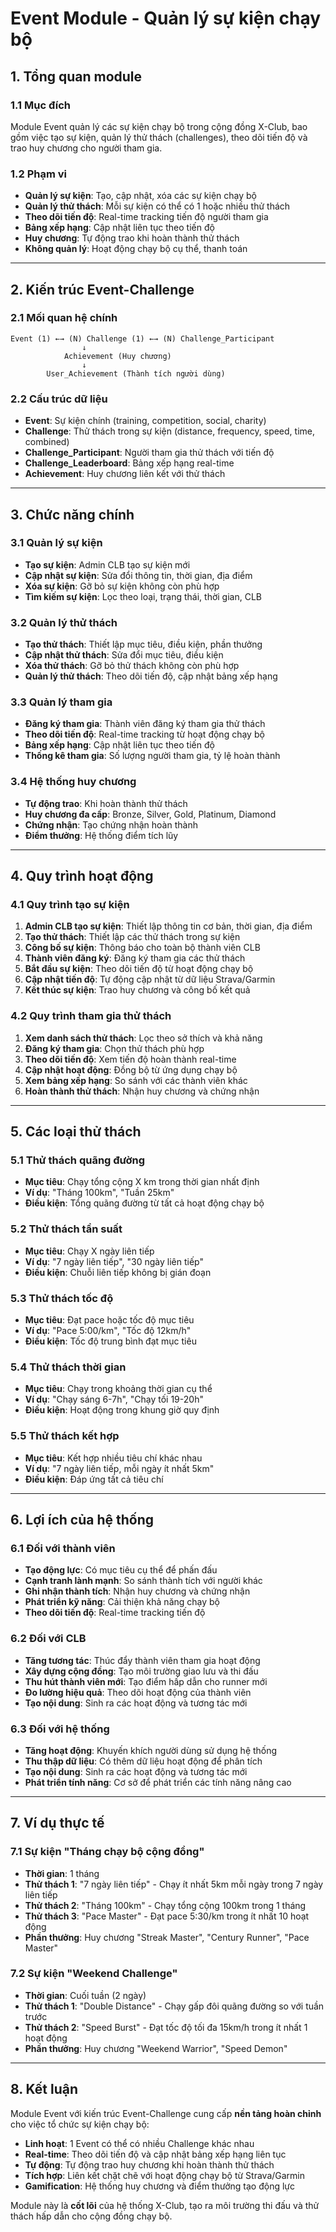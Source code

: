 # Event Module - Quản lý sự kiện chạy bộ

## **1. Tổng quan module**

### **1.1 Mục đích**
Module Event quản lý các sự kiện chạy bộ trong cộng đồng X-Club, bao gồm việc tạo sự kiện, quản lý thử thách (challenges), theo dõi tiến độ và trao huy chương cho người tham gia.

### **1.2 Phạm vi**
- **Quản lý sự kiện**: Tạo, cập nhật, xóa các sự kiện chạy bộ
- **Quản lý thử thách**: Mỗi sự kiện có thể có 1 hoặc nhiều thử thách
- **Theo dõi tiến độ**: Real-time tracking tiến độ người tham gia
- **Bảng xếp hạng**: Cập nhật liên tục theo tiến độ
- **Huy chương**: Tự động trao khi hoàn thành thử thách
- **Không quản lý**: Hoạt động chạy bộ cụ thể, thanh toán

---

## **2. Kiến trúc Event-Challenge**

### **2.1 Mối quan hệ chính**
```
Event (1) ←→ (N) Challenge (1) ←→ (N) Challenge_Participant
                ↓
            Achievement (Huy chương)
                ↓
        User_Achievement (Thành tích người dùng)
```

### **2.2 Cấu trúc dữ liệu**
- **Event**: Sự kiện chính (training, competition, social, charity)
- **Challenge**: Thử thách trong sự kiện (distance, frequency, speed, time, combined)
- **Challenge_Participant**: Người tham gia thử thách với tiến độ
- **Challenge_Leaderboard**: Bảng xếp hạng real-time
- **Achievement**: Huy chương liên kết với thử thách

---

## **3. Chức năng chính**

### **3.1 Quản lý sự kiện**
- **Tạo sự kiện**: Admin CLB tạo sự kiện mới
- **Cập nhật sự kiện**: Sửa đổi thông tin, thời gian, địa điểm
- **Xóa sự kiện**: Gỡ bỏ sự kiện không còn phù hợp
- **Tìm kiếm sự kiện**: Lọc theo loại, trạng thái, thời gian, CLB

### **3.2 Quản lý thử thách**
- **Tạo thử thách**: Thiết lập mục tiêu, điều kiện, phần thưởng
- **Cập nhật thử thách**: Sửa đổi mục tiêu, điều kiện
- **Xóa thử thách**: Gỡ bỏ thử thách không còn phù hợp
- **Quản lý thử thách**: Theo dõi tiến độ, cập nhật bảng xếp hạng

### **3.3 Quản lý tham gia**
- **Đăng ký tham gia**: Thành viên đăng ký tham gia thử thách
- **Theo dõi tiến độ**: Real-time tracking từ hoạt động chạy bộ
- **Bảng xếp hạng**: Cập nhật liên tục theo tiến độ
- **Thống kê tham gia**: Số lượng người tham gia, tỷ lệ hoàn thành

### **3.4 Hệ thống huy chương**
- **Tự động trao**: Khi hoàn thành thử thách
- **Huy chương đa cấp**: Bronze, Silver, Gold, Platinum, Diamond
- **Chứng nhận**: Tạo chứng nhận hoàn thành
- **Điểm thưởng**: Hệ thống điểm tích lũy

---

## **4. Quy trình hoạt động**

### **4.1 Quy trình tạo sự kiện**
1. **Admin CLB tạo sự kiện**: Thiết lập thông tin cơ bản, thời gian, địa điểm
2. **Tạo thử thách**: Thiết lập các thử thách trong sự kiện
3. **Công bố sự kiện**: Thông báo cho toàn bộ thành viên CLB
4. **Thành viên đăng ký**: Đăng ký tham gia các thử thách
5. **Bắt đầu sự kiện**: Theo dõi tiến độ từ hoạt động chạy bộ
6. **Cập nhật tiến độ**: Tự động cập nhật từ dữ liệu Strava/Garmin
7. **Kết thúc sự kiện**: Trao huy chương và công bố kết quả

### **4.2 Quy trình tham gia thử thách**
1. **Xem danh sách thử thách**: Lọc theo sở thích và khả năng
2. **Đăng ký tham gia**: Chọn thử thách phù hợp
3. **Theo dõi tiến độ**: Xem tiến độ hoàn thành real-time
4. **Cập nhật hoạt động**: Đồng bộ từ ứng dụng chạy bộ
5. **Xem bảng xếp hạng**: So sánh với các thành viên khác
6. **Hoàn thành thử thách**: Nhận huy chương và chứng nhận

---

## **5. Các loại thử thách**

### **5.1 Thử thách quãng đường**
- **Mục tiêu**: Chạy tổng cộng X km trong thời gian nhất định
- **Ví dụ**: "Tháng 100km", "Tuần 25km"
- **Điều kiện**: Tổng quãng đường từ tất cả hoạt động chạy bộ

### **5.2 Thử thách tần suất**
- **Mục tiêu**: Chạy X ngày liên tiếp
- **Ví dụ**: "7 ngày liên tiếp", "30 ngày liên tiếp"
- **Điều kiện**: Chuỗi liên tiếp không bị gián đoạn

### **5.3 Thử thách tốc độ**
- **Mục tiêu**: Đạt pace hoặc tốc độ mục tiêu
- **Ví dụ**: "Pace 5:00/km", "Tốc độ 12km/h"
- **Điều kiện**: Tốc độ trung bình đạt mục tiêu

### **5.4 Thử thách thời gian**
- **Mục tiêu**: Chạy trong khoảng thời gian cụ thể
- **Ví dụ**: "Chạy sáng 6-7h", "Chạy tối 19-20h"
- **Điều kiện**: Hoạt động trong khung giờ quy định

### **5.5 Thử thách kết hợp**
- **Mục tiêu**: Kết hợp nhiều tiêu chí khác nhau
- **Ví dụ**: "7 ngày liên tiếp, mỗi ngày ít nhất 5km"
- **Điều kiện**: Đáp ứng tất cả tiêu chí

---

## **6. Lợi ích của hệ thống**

### **6.1 Đối với thành viên**
- **Tạo động lực**: Có mục tiêu cụ thể để phấn đấu
- **Cạnh tranh lành mạnh**: So sánh thành tích với người khác
- **Ghi nhận thành tích**: Nhận huy chương và chứng nhận
- **Phát triển kỹ năng**: Cải thiện khả năng chạy bộ
- **Theo dõi tiến độ**: Real-time tracking tiến độ

### **6.2 Đối với CLB**
- **Tăng tương tác**: Thúc đẩy thành viên tham gia hoạt động
- **Xây dựng cộng đồng**: Tạo môi trường giao lưu và thi đấu
- **Thu hút thành viên mới**: Tạo điểm hấp dẫn cho runner mới
- **Đo lường hiệu quả**: Theo dõi hoạt động của thành viên
- **Tạo nội dung**: Sinh ra các hoạt động và tương tác mới

### **6.3 Đối với hệ thống**
- **Tăng hoạt động**: Khuyến khích người dùng sử dụng hệ thống
- **Thu thập dữ liệu**: Có thêm dữ liệu hoạt động để phân tích
- **Tạo nội dung**: Sinh ra các hoạt động và tương tác mới
- **Phát triển tính năng**: Cơ sở để phát triển các tính năng nâng cao

---

## **7. Ví dụ thực tế**

### **7.1 Sự kiện "Tháng chạy bộ cộng đồng"**
- **Thời gian**: 1 tháng
- **Thử thách 1**: "7 ngày liên tiếp" - Chạy ít nhất 5km mỗi ngày trong 7 ngày liên tiếp
- **Thử thách 2**: "Tháng 100km" - Chạy tổng cộng 100km trong 1 tháng
- **Thử thách 3**: "Pace Master" - Đạt pace 5:30/km trong ít nhất 10 hoạt động
- **Phần thưởng**: Huy chương "Streak Master", "Century Runner", "Pace Master"

### **7.2 Sự kiện "Weekend Challenge"**
- **Thời gian**: Cuối tuần (2 ngày)
- **Thử thách 1**: "Double Distance" - Chạy gấp đôi quãng đường so với tuần trước
- **Thử thách 2**: "Speed Burst" - Đạt tốc độ tối đa 15km/h trong ít nhất 1 hoạt động
- **Phần thưởng**: Huy chương "Weekend Warrior", "Speed Demon"

---

## **8. Kết luận**

Module Event với kiến trúc Event-Challenge cung cấp **nền tảng hoàn chỉnh** cho việc tổ chức sự kiện chạy bộ:

- **Linh hoạt**: 1 Event có thể có nhiều Challenge khác nhau
- **Real-time**: Theo dõi tiến độ và cập nhật bảng xếp hạng liên tục
- **Tự động**: Tự động trao huy chương khi hoàn thành thử thách
- **Tích hợp**: Liên kết chặt chẽ với hoạt động chạy bộ từ Strava/Garmin
- **Gamification**: Hệ thống huy chương và điểm thưởng tạo động lực

Module này là **cốt lõi** của hệ thống X-Club, tạo ra môi trường thi đấu và thử thách hấp dẫn cho cộng đồng chạy bộ.